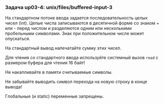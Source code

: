 ### Задача up03-4: unix/files/buffered-input-3

На стандартном потоке ввода задается последовательность целых чисел
(int). Целые числа записываются в десятичной форме со знаком + или -
перед числом и разделяются одним или несколькими пробельными символами.
Знак при положительном числе может опускаться.

На стандартный вывод напечатайте сумму этих чисел.

Для чтения со стандартного ввода используйте системный вызов `read` с
размером буфера для чтения 16 байт!

Не накапливайте в памяти считываемые символы.

Не забывайте выводить символ перехода на новую строку в конце вывода!

Глобальные (и static) переменные запрещены.
